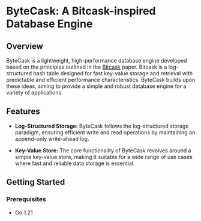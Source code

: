 # ByteCask: A Bitcask-inspired Database Engine

## Overview

ByteCask is a lightweight, high-performance database engine developed based on the principles outlined in the [Bitcask](https://riak.com/assets/bitcask-intro.pdf) paper. Bitcask is a log-structured hash table designed for fast key-value storage and retrieval with predictable and efficient performance characteristics. ByteCask builds upon these ideas, aiming to provide a simple and robust database engine for a variety of applications.


## Features

- **Log-Structured Storage:** ByteCask follows the log-structured storage paradigm, ensuring efficient write and read operations by maintaining an append-only write-ahead log.

- **Key-Value Store:** The core functionality of ByteCask revolves around a simple key-value store, making it suitable for a wide range of use cases where fast and reliable data storage is essential.


## Getting Started

### Prerequisites

- Go 1.21